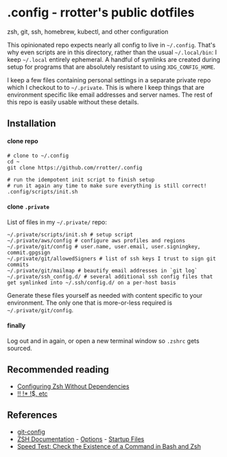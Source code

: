 # .config - rrotter's public dotfiles #

zsh, git, ssh, homebrew, kubectl, and other configuration

This opinionated repo expects nearly all config to live in `~/.config`. That's why even scripts
are in this directory, rather than the usual `~/.local/bin`: I keep `~/.local` entirely
ephemeral. A handful of symlinks are created during setup for programs that are absolutely
resistant to using `XDG_CONFIG_HOME`.

I keep a few files containing personal settings in a separate private repo which I checkout to
to `~/.private`. This is where I keep things that are environment specific like email addresses
and server names. The rest of this repo is easily usable without these details.

## Installation ##

#### clone repo ####

```
# clone to ~/.config
cd ~
git clone https://github.com/rrotter/.config

# run the idempotent init script to finish setup
# run it again any time to make sure everything is still correct!
.config/scripts/init.sh
```

#### clone `.private` ####
List of files in my `~/.private/` repo:

```
~/.private/scripts/init.sh # setup script
~/.private/aws/config # configure aws profiles and regions
~/.private/git/config # user.name, user.email, user.signingkey, commit.gpgsign
~/.private/git/allowedSigners # list of ssh keys I trust to sign git commits
~/.private/git/mailmap # beautify email addresses in `git log`
~/.private/ssh_config.d/ # several additional ssh config files that get symlinked into ~/.ssh/config.d/ on a per-host basis
```

Generate these files yourself as needed with content specific to your environment. The only one
that is more-or-less required is `~/.private/git/config`.

#### finally ####
Log out and in again, or open a new terminal window so `.zshrc` gets sourced.

## Recommended reading ##
- [Configuring Zsh Without Dependencies](https://thevaluable.dev/zsh-install-configure-mouseless/)
- [!! !* !$, etc](https://web.archive.org/web/20120506194734/mail.linux.ie/pipermail/ilug/2006-May/087799.html)

## References ##
- [git-config](https://git-scm.com/docs/git-config)
- [ZSH Documentation](https://zsh.sourceforge.io/Doc/Release/zsh_toc.html) - [Options](https://zsh.sourceforge.io/Doc/Release/Options.html) - [Startup Files](https://zsh.sourceforge.io/Doc/Release/Files.html#Startup_002fShutdown-Files)
- [Speed Test: Check the Existence of a Command in Bash and Zsh](https://www.topbug.net/blog/2016/10/11/speed-test-check-the-existence-of-a-command-in-bash-and-zsh/)
